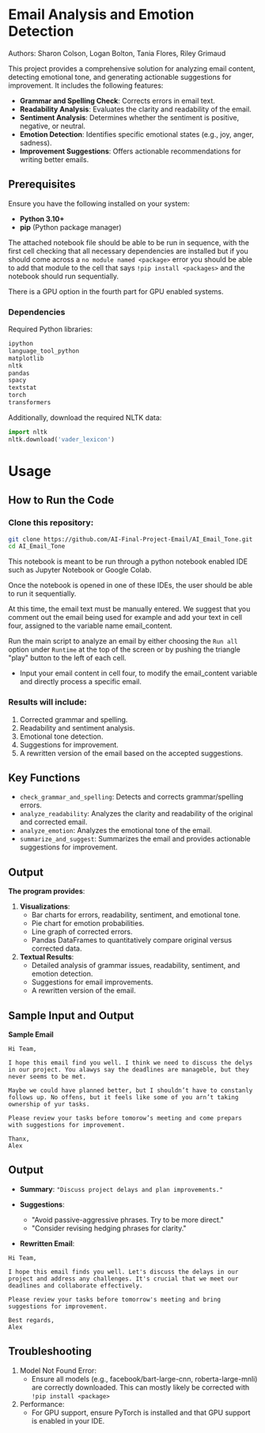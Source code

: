 # Email Analysis and Emotion Detection
Authors: Sharon Colson, Logan Bolton, Tania Flores, Riley Grimaud

This project provides a comprehensive solution for analyzing email content, detecting emotional tone, and generating actionable suggestions for improvement. It includes the following features:

- **Grammar and Spelling Check**: Corrects errors in email text.
- **Readability Analysis**: Evaluates the clarity and readability of the email.
- **Sentiment Analysis**: Determines whether the sentiment is positive, negative, or neutral.
- **Emotion Detection**: Identifies specific emotional states (e.g., joy, anger, sadness).
- **Improvement Suggestions**: Offers actionable recommendations for writing better emails.

## **Prerequisites**

Ensure you have the following installed on your system:

- **Python 3.10+**
- **pip** (Python package manager)

The attached notebook file should be able to be run in sequence, with the first cell checking that all necessary dependencies are installed but if you should come across a `no module named <package>` error you should be able to add that module to the cell that says `!pip install <packages>` and the notebook should run sequentially. 

There is a GPU option in the fourth part for GPU enabled systems. 

### **Dependencies**
Required Python libraries:

```bash
ipython
language_tool_python
matplotlib
nltk
pandas
spacy
textstat
torch
transformers
```

Additionally, download the required NLTK data:
```python
import nltk
nltk.download('vader_lexicon')
```

# Usage

## **How to Run the Code**

### Clone this repository:
```bash
git clone https://github.com/AI-Final-Project-Email/AI_Email_Tone.git
cd AI_Email_Tone
```
This notebook is meant to be run through a python notebook enabled IDE such as Jupyter Notebook or Google Colab. 

Once the notebook is opened in one of these IDEs, the user should be able to run it sequentially. 

At this time, the email text must be manually entered. We suggest that you comment out the email being used for example and add your text in cell four, assigned to the variable name email_content. 

Run the main script to analyze an email by either choosing the `Run all` option under `Runtime` at the top of the screen or by pushing the triangle "play" button to the left of each cell. 

- Input your email content in cell four, to modify the email_content variable and directly process a specific email.
### Results will include:
1. Corrected grammar and spelling.
2. Readability and sentiment analysis.
3. Emotional tone detection.
4. Suggestions for improvement.
5. A rewritten version of the email based on the accepted suggestions.
## Key Functions
- `check_grammar_and_spelling`: Detects and corrects grammar/spelling errors.
- `analyze_readability`: Analyzes the clarity and readability of the original and corrected email.  
- `analyze_emotion`: Analyzes the emotional tone of the email.
- `summarize_and_suggest`: Summarizes the email and provides actionable suggestions for improvement.
## Output
**The program provides**:
1. **Visualizations**:
    - Bar charts for errors, readability, sentiment, and emotional tone.
    - Pie chart for emotion probabilities.
    - Line graph of corrected errors.
    - Pandas DataFrames to quantitatively compare original versus corrected data. 
2. **Textual Results**:
    - Detailed analysis of grammar issues, readability, sentiment, and emotion detection.
    - Suggestions for email improvements.
    - A rewritten version of the email.
## Sample Input and Output
**Sample Email**
```
Hi Team,

I hope this email find you well. I think we need to discuss the delys in our project. You alawys say the deadlines are manageble, but they never seems to be met.

Maybe we could have planned better, but I shouldn’t have to constanly follows up. No offens, but it feels like some of you arn’t taking ownership of yur tasks.

Please review your tasks before tomorow’s meeting and come prepars with suggestions for improvement.

Thanx,  
Alex
```
## Output
- **Summary**:
`"Discuss project delays and plan improvements."`

- **Suggestions**:
    - "Avoid passive-aggressive phrases. Try to be more direct."
    - "Consider revising hedging phrases for clarity."
- **Rewritten Email**:
```
Hi Team,

I hope this email finds you well. Let's discuss the delays in our project and address any challenges. It's crucial that we meet our deadlines and collaborate effectively.

Please review your tasks before tomorrow's meeting and bring suggestions for improvement.

Best regards,  
Alex
```
## Troubleshooting
1. Model Not Found Error:
    - Ensure all models (e.g., facebook/bart-large-cnn, roberta-large-mnli) are correctly downloaded. This can mostly likely be corrected with `!pip install <package>`
4. Performance:
    - For GPU support, ensure PyTorch is installed and that GPU support is enabled in your IDE.